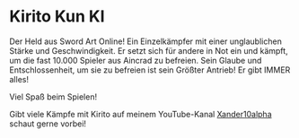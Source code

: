 # Kirito Kun KI

Der Held aus Sword Art Online! Ein Einzelkämpfer mit einer unglaublichen Stärke und Geschwindigkeit. Er setzt sich für andere in Not ein und kämpft, um die fast 10.000 Spieler aus Aincrad zu befreien. Sein Glaube und Entschlossenheit, um sie zu befreien ist sein Größter Antrieb! Er gibt IMMER alles!

Viel Spaß beim Spielen!

Gibt viele Kämpfe mit Kirito auf meinem YouTube-Kanal [Xander10alpha](https://www.youtube.com/@Xander10alpha) schaut gerne vorbei!